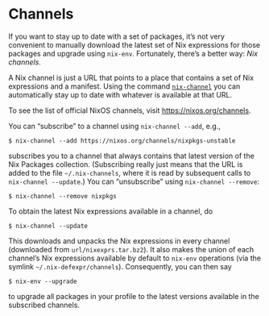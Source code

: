 # Channels

If you want to stay up to date with a set of packages, it’s not very
convenient to manually download the latest set of Nix expressions for
those packages and upgrade using `nix-env`. Fortunately, there’s a
better way: *Nix channels*.

A Nix channel is just a URL that points to a place that contains a set
of Nix expressions and a manifest. Using the command
[`nix-channel`](../command-ref/nix-channel.md) you can automatically
stay up to date with whatever is available at that URL.

To see the list of official NixOS channels, visit
<https://nixos.org/channels>.

You can “subscribe” to a channel using `nix-channel --add`, e.g.,

```console
$ nix-channel --add https://nixos.org/channels/nixpkgs-unstable
```

subscribes you to a channel that always contains that latest version of
the Nix Packages collection. (Subscribing really just means that the URL
is added to the file `~/.nix-channels`, where it is read by subsequent
calls to `nix-channel
--update`.) You can “unsubscribe” using `nix-channel
--remove`:

```console
$ nix-channel --remove nixpkgs
```

To obtain the latest Nix expressions available in a channel, do

```console
$ nix-channel --update
```

This downloads and unpacks the Nix expressions in every channel
(downloaded from `url/nixexprs.tar.bz2`). It also makes the union of
each channel’s Nix expressions available by default to `nix-env`
operations (via the symlink `~/.nix-defexpr/channels`). Consequently,
you can then say

```console
$ nix-env --upgrade
```

to upgrade all packages in your profile to the latest versions available
in the subscribed channels.
